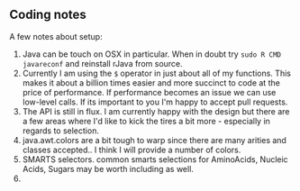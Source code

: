
## Coding notes

A few notes about setup:

1. Java can be touch on OSX in particular. When in doubt try `sudo R CMD javareconf` and reinstall rJava from source.
2. Currently I am using the `$` operator in just about all of my functions. This makes it about a billion times easier and more succinct to code at the price of performance. If performance becomes an issue we can use low-level calls. If its important to you I'm happy to accept pull requests.
3. The API is still in flux. I am currently happy with the design but there are a few areas where I'd like to kick the tires a bit more - especially in regards to selection.
4. java.awt.colors are a bit tough to warp since there are many arities and classes accepted.. I think I will provide a number of colors.
5. SMARTS selectors. common smarts selections for AminoAcids, Nucleic Acids, Sugars may be worth including as well.
5. 
